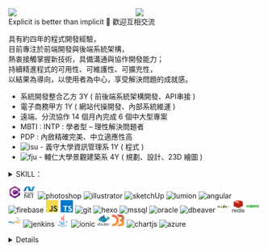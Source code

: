 <a href="#">
 <img align="right" src="https://github-readme-stats.vercel.app/api?username=johch3n611u&layout=compact&theme=highcontrast" width="50%">
</a>
<a href="#">
   <img align="right" src="https://github-readme-streak-stats.herokuapp.com/?user=johch3n611u&theme=highcontrast" width="50%" />
</a>

Explicit is better than implicit 👋 歡迎互相交流 

<!-- 你好，我是劉育誠，<br> -->

具有約四年的程式開發經驗，<br>
目前專注於前端開發與後端系統架構，<br>
熱衷接觸掌握新技術，具備溝通與協作開發能力；<br>
持續精進程式的可用性、可維護性、可擴充性，<br>
以結果為導向，以使用者為中心，享受解決問題的成就感。<br>

* 系統開發整合乙方 3Y ( 前後端系統架構開發、API串接 )
* 電子商務甲方 1Y ( 網站代操開發、內部系統維運 )
* 遠端、分流協作 14 個月內完成 6 個中大型專案
* MBTI : INTP : 學者型 – 理性解決問題者
* PDP : 內斂精確完美、中立適應性高
* <img src="https://ci.isu.edu.tw/prev/img/ISU_logo4.png" alt="isu" width="15" height="15" /> - 義守大學資訊管理系 1Y ( 程式 )
* <img src="https://summercourse.fju.edu.tw/statics/img/logo.png" alt="fju" width="15" height="15" /> - 輔仁大學景觀建築系 4Y ( 規劃、設計、23D 繪圖 )

<details> <summary>SKILL：</summary></details>

<p>
 <!-- 較長碰 -->
 
<img src="https://raw.githubusercontent.com/devicons/devicon/master/icons/csharp/csharp-original.svg" alt="csharp" width="25" height="25"/>
<img src="https://raw.githubusercontent.com/devicons/devicon/master/icons/dot-net/dot-net-original-wordmark.svg" alt="dotnet" width="25" height="25"/>
<img src="https://upload.wikimedia.org/wikipedia/commons/thumb/a/af/Adobe_Photoshop_CC_icon.svg/1051px-Adobe_Photoshop_CC_icon.svg.png" alt="photoshop" width="25" height="25"/>
<img src="https://upload.wikimedia.org/wikipedia/commons/thumb/f/fb/Adobe_Illustrator_CC_icon.svg/2101px-Adobe_Illustrator_CC_icon.svg.png" alt="illustrator" width="25" height="25"/>
<img src="https://upload.wikimedia.org/wikipedia/commons/9/9c/SketchUp-Logo.png" alt="sketchUp" width="25" height="25"/>
<img src="https://seeklogo.com/images/L/lumion-3d-logo-948AF388BD-seeklogo.com.png" alt="lumion" width="25" height="25"/>
<img src="https://angular.io/assets/images/logos/angular/angular.svg" alt="angular" width="25" height="25"/>
<img src="https://seeklogo.com/images/F/firebase-logo-402F407EE0-seeklogo.com.png" alt="firebase" width="25" height="25"/>
<img src="https://raw.githubusercontent.com/devicons/devicon/master/icons/javascript/javascript-original.svg" alt="javascript" width="25" height="25"/>
<img src="https://raw.githubusercontent.com/devicons/devicon/master/icons/typescript/typescript-original.svg" alt="typescript" width="25" height="25"/>
<img src="https://www.vectorlogo.zone/logos/git-scm/git-scm-icon.svg" alt="git" width="25" height="25"/>
<img src="https://www.vectorlogo.zone/logos/hexoio/hexoio-icon.svg" alt="hexo" width="25" height="25"/>
<img src="https://www.svgrepo.com/show/303229/microsoft-sql-server-logo.svg" alt="mssql" width="25" height="25"/>
<img src="https://upload.wikimedia.org/wikipedia/commons/thumb/c/c3/Oracle_Logo.svg/1200px-Oracle_Logo.svg.png" alt="oracle" width="25" height="20"/>
<img src="https://dbeaver.com/img/dbeaver-head.png" alt="dbeaver" width="25" height="25"/>

<!-- 較少碰 -->

<img src="https://raw.githubusercontent.com/devicons/devicon/master/icons/nodejs/nodejs-original-wordmark.svg" alt="nodejs" width="25" height="25"/>
<img src="https://raw.githubusercontent.com/devicons/devicon/master/icons/redis/redis-original-wordmark.svg" alt="redis" width="25" height="25"/>
<img src="https://raw.githubusercontent.com/devicons/devicon/master/icons/nginx/nginx-original.svg" alt="nginx" width="25" height="25"/>
<img src="https://raw.githubusercontent.com/devicons/devicon/master/icons/mysql/mysql-original-wordmark.svg" alt="mysql" width="25" height="25"/> 
<img src="https://www.vectorlogo.zone/logos/jenkins/jenkins-icon.svg" alt="jenkins" width="25" height="25"/>
<img src="https://raw.githubusercontent.com/devicons/devicon/master/icons/java/java-original.svg" alt="java" width="25" height="25"/>
<img src="https://upload.wikimedia.org/wikipedia/commons/d/d1/Ionic_Logo.svg" alt="ionic" width="25" height="25"/>
<img src="https://raw.githubusercontent.com/devicons/devicon/master/icons/docker/docker-original-wordmark.svg" alt="docker" width="25" height="25"/>
<img src="https://raw.githubusercontent.com/devicons/devicon/master/icons/d3js/d3js-original.svg" alt="d3js" width="25" height="25"/>
<img src="https://www.chartjs.org/media/logo-title.svg" alt="chartjs" width="25" height="25"/>
<img src="https://www.vectorlogo.zone/logos/microsoft_azure/microsoft_azure-icon.svg" alt="azure" width="25" height="25"/>

</p>


<!---

1.擔任角色 2.量化問題 3.量化成果

組織/溝通協調/領導慾望

分段落、埋契子話題留在溝通時聊

長話短說最多一張 A4

必備能力、加分條件

經歷(展現能力)、簡介(透露特質)、動機(表現誠意)

履歷所有內容都必須跟職缺相關

---

150 字左右 / 正向 / 簡答目前能力與背景

經驗 BAR 擔任角色

---

一、姓名、畢業學校、主修科系(若有輔系當然也可以說)
二、學校主要所學(大學可講專題、研究所可講研究)
專業部分可以用簡單易懂的方式去解釋
因為人資當然沒辦法理解你的科系到底做些甚麼
可是你可以用轉化的方式去表達
一般我看過瞧不起人資所以不想講的人也是有
請記得：未來在工作中，你會跟與你不同專業的人共事，如何將你會的講到非本科系或非專業的人也能理解，是重要的


三、社團、打工、實習
有當幹部請說明辦過哪些活動、你的成就
有打工的請說明工作內容跟從中習得甚麼
有實習的這題更好發揮請不要浪費這個好機會


四、對於工作的了解
請務必事先做好功課
我想你今天會想去這間公司面試應該也是因為有興趣吧
查好跟工作及公司的相關資料
提出你想問的問題
提高你問問題的層次
薪資福利絕對可以問
但除此之外你對於工作應該要再提出更有深度的問題


五、結語
簡單來說就是要告訴人資你的介紹結束了
我常聽到是突然的句點
也不告訴我他已經結束了
停在一個很莫名的點XD

--->

<details> 


</details>

